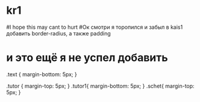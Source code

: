 # kr1
#I hope this may cant to hurt
#Ок смотри я торопился и забыл в kais1 добавить border-radius, а также padding  
# и это ещё я не успел добавить
.text {
    margin-bottom: 5px;
  }
  
  .tutor {
    margin-top: 5px;
  }
.tutor1{
    margin-bottom: 5px;
} 
.schet{
    margin-top: 5px;
} 
